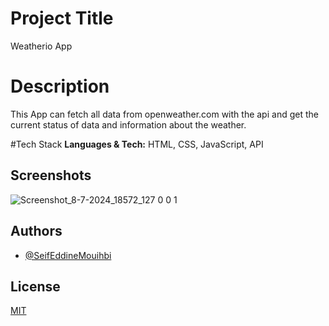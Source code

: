 
# Project Title
Weatherio App

# Description
This App can fetch all data from openweather.com with the api and get the current status of data and information about the weather.

#Tech Stack
**Languages & Tech:** HTML, CSS, JavaScript, API

## Screenshots

![Screenshot_8-7-2024_18572_127 0 0 1](https://github.com/Seif-Eddine-Mouihbi/Weather-App/assets/72694509/343ea7fb-98f7-43ce-a029-445e67f33c1b)

## Authors

- [@SeifEddineMouihbi](https://www.github.com/seif-eddine-mouihbi)

## License

[MIT](https://choosealicense.com/licenses/mit/)
